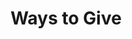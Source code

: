---
layout: default
title: Ways to Give
redirect_to: https://firstdeland.churchcenter.com/giving
permalink: /give/
---